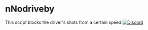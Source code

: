 # nNodriveby
This script blocks the driver's shots from a certain speed
[![Discord](https://discordapp.com/api/guilds/855789831116423214/embed.png)](https://discord.gg/fEb2p9ay8a)
